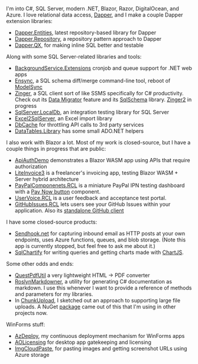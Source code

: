 I'm into C#, SQL Server, modern .NET, Blazor, Razor, DigitalOcean, and Azure. I love relational data access, [Dapper](https://github.com/StackExchange/Dapper), and I make a couple Dapper extension libraries:
- [Dapper.Entities](https://github.com/adamfoneil/Dapper.Entities), latest repository-based library for Dapper
- [Dapper.Repository](https://github.com/adamfoneil/Dapper.Repository), a repository pattern approach to Dapper
- [Dapper.QX](https://github.com/adamfoneil/Dapper.QX), for making inline SQL better and testable

Along with some SQL Server-related libraries and tools:
- [BackgroundService.Extensions](https://github.com/adamfoneil/BackgroundService.Extensions) cronjob and queue support for .NET web apps
- [Ensync](https://github.com/adamfoneil/Ensync), a SQL schema diff/merge command-line tool, reboot of [ModelSync](https://github.com/adamfoneil/ModelSync)
- [Zinger](https://github.com/adamfoneil/Postulate.Zinger), a SQL client sort of like SSMS specifically for C# productivity. Check out its [Data Migrator](https://github.com/adamfoneil/Postulate.Zinger/wiki/Data-Migrator) feature and its [SqlSchema](https://github.com/adamfoneil/SqlSchema) library. [Zinger2](https://github.com/adamfoneil/Zinger2) in progress
- [SqlServer.LocalDb](https://github.com/adamfoneil/SqlServer.LocalDb), an integration testing library for SQL Server 
- [Excel2SqlServer](https://github.com/adamfoneil/Excel2SqlServer.Library), an Excel import library
- [DbCache](https://github.com/adamfoneil/DbCache) for throttling API calls to 3rd party services
- [DataTables.Library](https://github.com/adamfoneil/DataTables.Library) has some small ADO.NET helpers

I also work with Blazor a lot. Most of my work is closed-source, but I have a couple things in progress that are public:
- [ApiAuthDemo](https://github.com/adamfoneil/ApiAuthDemo) demonstrates a Blazor WASM app using APIs that require authorization
- [LiteInvoice3](https://github.com/adamfoneil/LiteInvoice3) is a freelancer's invoicing app, testing Blazor WASM + Server hybrid architecture
- [PayPalComponenets.RCL](https://github.com/adamfoneil/PayPalComponents.RCL) is a miniature PayPal IPN testing dashboard with a [Pay Now button](https://github.com/adamfoneil/PayPalComponents.RCL/blob/master/PayPalComponents.RCL/Components/PayNowButton.razor) component.
- [UserVoice.RCL](https://github.com/adamfoneil/UserVoice.RCL) is a user feedback and acceptance test portal.
- [GitHubIssues.RCL](https://github.com/adamfoneil/GitHubIssues.RCL) lets users see your GitHub Issues within your application. Also its [standalone GitHub client](https://github.com/adamfoneil/GitHubIssues.RCL/tree/master/GitHubApiClient)

I have some closed-source products:
- [Sendhook.net](https://sendhookapp.azurewebsites.net/) for capturing inbound email as HTTP posts at your own endpoints, uses Azure functions, queues, and blob storage. (Note this app is currently stopped, but feel free to ask me about it.)
- [SqlChartify](https://sqlchartify.azurewebsites.net/) for writing queries and getting charts made with [ChartJS](https://www.chartjs.org/).

Some other odds and ends:
- [QuestPdfUtil](https://github.com/adamfoneil/QuestPdfUtil) a very lightweight HTML -> PDF converter
- [RoslynMarkdowner](https://github.com/adamfoneil/RoslynMarkdowner), a utility for generating C# documentation as markdown. I use this whenever I want to provide a reference of methods and parameters for my libraries.
- In [ChunkUpload](https://github.com/adamfoneil/ChunkUpload), I sketched out an approach to supporting large file uploads. A NuGet [package](https://www.nuget.org/packages/AO.AzureUploader) came out of this that I'm using in other projects now.

WinForms stuff:
- [AzDeploy](https://github.com/adamfoneil/AzDeploy), my continuous deployment mechanism for WinForms apps
- [AOLicensing](https://github.com/adamfoneil/AOLicensing) for desktop app gatekeeping and licensing
- [ImgCloudPaste](https://github.com/adamfoneil/ImgCloudPaste), for pasting images and getting screenshot URLs using Azure storage
